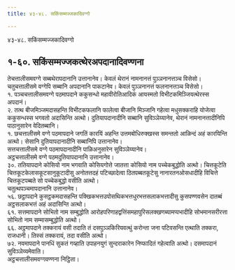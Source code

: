 ```yaml
---
title: ४३-४८. सकिंसम्मज्जकादिवग्गो

---
```

४३-४८. सकिंसम्मज्जकादिवग्गो  


## १-६०. सकिंसम्मज्जकत्थेरअपदानादिवण्णना

तेचत्तालीसमवग्गे सब्बथेरापदानानि उत्तानानेव। केवलं थेरानं नामनानत्तं पुञ्ञनानत्तञ्च विसेसो।  
चतुचत्तालीसमे वग्गेपि सब्बानि अपदानानि पाकटानेव। केवलं पुञ्ञनानत्तं फलनानत्तञ्च विसेसो।  
१. पञ्चचत्तालीसमवग्गे पठमापदाने ककुसन्धो महावीरोतिआदिकं आयस्मतो विभीटकमिञ्जियत्थेरस्स अपदानं।  
२. तत्थ बीजमिञ्जमदासहन्ति विभीटकफलानि फालेत्वा बीजानि मिञ्जानि गहेत्वा मधुसक्कराहि योजेत्वा ककुसन्धस्स भगवतो अदासिन्ति अत्थो। दुतियापदानादीनि सब्बानि सुविञ्ञेय्यानेव, थेरानं नामनानत्तादीनिपि पाठानुसारेन वेदितब्बानि।  
१. छचत्तालीसमे वग्गे पठमापदाने जगतिं कारयिं अहन्ति उत्तमबोधिरुक्खस्स समन्ततो आळिन्दं अहं कारयिन्ति अत्थो। सेसानि दुतियापदानादीनि सब्बानिपि उत्तानानेव।  
सत्तचत्तालीसमे वग्गे पठमापदानादीनि पाळिअनुसारेन सुविञ्ञेय्यानेव।  
अट्ठचत्तालीसमे वग्गे पठमदुतियापदानानि उत्तानानेव।  
३०. ततियापदाने कोसियो नाम भगवाति कोसियगोत्ते जातत्ता कोसियो नाम पच्चेकबुद्धोति अत्थो। चित्तकूटेति चित्तकूटकेलासकूटसानुकूटादीसु अनोतत्तदहं पटिच्छादेत्वा ठितपब्बतकूटेसु नानारतनओसधादीहि विचित्ते चित्तकूटपब्बते सो पच्चेकबुद्धो वसीति अत्थो।  
चतुत्थपञ्चमापदानानि उत्तानानेव।  
५६. छट्ठापदाने कुसट्ठकमदासहन्ति पक्खिकभत्तउपोसथिकभत्तधुरभत्तसलाकभत्तादीसु कुसपण्णवसेन दातब्बं अट्ठसलाकभत्तं अहं अदासिन्ति अत्थो।  
६१. सत्तमापदाने सोभितो नाम सम्बुद्धोति आरोहपरिणाहद्वत्तिंसमहापुरिसलक्खणब्यामप्पभादीहि सोभमानसरीरत्ता सोभितो नाम सम्मासम्बुद्धोति अत्थो।  
६६. अट्ठमापदाने तक्करायं वसी तदाति तं दसपुञ्ञकिरियवत्थुं करोन्ता जना पटिवसन्ति एत्थाति तक्करा, राजधानी। तिस्सं तक्करायं, तदा वसीति अत्थो।  
७२. नवमापदाने पानधिं सुकतं गय्हाति उपाहनयुगं सुन्दराकारेन निप्फादितं गहेत्वाति अत्थो। दसमापदानं सुविञ्ञेय्यमेवाति।  
अट्ठचत्तालीसमवग्गवण्णना निट्ठिता।  